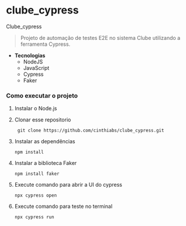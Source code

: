 # clube_cypress
Clube_cypress

> Projeto de automação de testes E2E no sistema Clube utilizando a ferramenta Cypress.

* **Tecnologias**
    * NodeJS
    * JavaScript
    * Cypress
    * Faker  

### Como executar o projeto
 1. Instalar o Node.js

 2. Clonar esse repositorio  
    ```
     git clone https://github.com/cinthiabs/clube_cypress.git
    ```

 3. Instalar as dependências
    ```
    npm install
    ```  
 4. Instalar a biblioteca Faker
    ```
    npm install faker
    ```  
 5. Execute comando para abrir a UI do cypress
    ```
    npx cypress open
    ```

 6. Execute comando para teste no terminal
    ```
    npx cypress run
    ```
